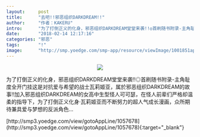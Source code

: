 ```yaml
---
layout:     post
title:      "去吧!!邪恶组织DARKDREAM!!"
author:     "作者：KAKERU"
intro:      "为了打倒正义的化身，邪恶组织DARKDREAM堂堂来袭!!◎首刷随书附录-主角耻度全开门挂这是对抗爱与希望的战士瓦莉姬亚，属於邪恶组织DARKDREAM的故事!!加入邪恶组织DARKDREAM的女高中生型怪人可可瑟，在怪人前辈们严格却温柔的指导下，为了打倒正义化身‧瓦莉姬亚而不断努力的超人气成长漫画，众所期待兼具爱与梦想的反派角色…"
date:       "2018-02-14 12:17:16"
categories: "邪恶"
tags:       "!"
image:      "http://smp.yoedge.com/smp-app/resource/viewImage/1001851appline.png"
---
```

<div style="text-align: center">
<p><img src="http://smp.yoedge.com/smp-app/resource/viewImage/1001851appline.png"/></p>
</div>
<p class="post-meta">
<span>为了打倒正义的化身，邪恶组织DARKDREAM堂堂来袭!!◎首刷随书附录-主角耻度全开门挂这是对抗爱与希望的战士瓦莉姬亚，属於邪恶组织DARKDREAM的故事!!加入邪恶组织DARKDREAM的女高中生型怪人可可瑟，在怪人前辈们严格却温柔的指导下，为了打倒正义化身‧瓦莉姬亚而不断努力的超人气成长漫画，众所期待兼具爱与梦想的反派角色…</span>
</p>
[http://smp3.yoedge.com/view/gotoAppLine/1057678](http://smp3.yoedge.com/view/gotoAppLine/1057678){:target="_blank"}



